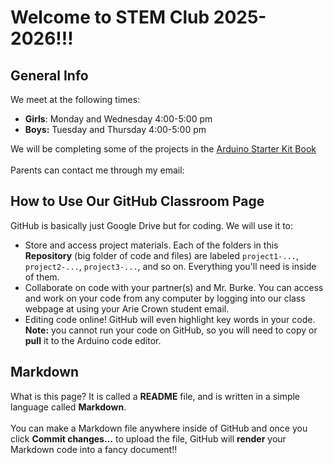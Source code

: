 # Welcome to STEM Club 2025-2026!!!

## General Info
We meet at the following times:<ul>
<li><b>Girls</b>: Monday and Wednesday 4:00-5:00 pm</li>
<li><b>Boys:</b> Tuesday and Thursday 4:00-5:00 pm</li>
</ul>
We will be completing some of the projects in the <a href="https://www.eitkw.com/wp-content/uploads/2020/03/Arduino_Projects_Book.pdf?srsltid=AfmBOooP6QULIBW6AtcH75lCg9XHwDWHAwAWwKWO1ZQsvDMvkpbHm_Gu">
  Arduino Starter Kit Book
</a> <br><br>
Parents can contact me through my email: <mailto:aburke@ariecrown.org>



## How to Use Our GitHub Classroom Page
GitHub is basically just Google Drive but for coding. We will use it to: <ul>
<li>Store and access project materials. Each of the folders in this <b>Repository</b> (big folder of code and files) are labeled <code>project1-...</code>, <code>project2-...</code>, <code>project3-...</code>, and so on. Everything you'll need is inside of them.</li>
<li>Collaborate on code with your partner(s) and Mr. Burke. You can access and work on your code from any computer by logging into our class webpage at <https://classroom.github.com/classrooms/238337690-ac-stem-club-classroom> using your Arie Crown student email.</li>
<li>Editing code online! GitHub will even highlight key words in your code. <b>Note:</b> you cannot run your code on GitHub, so you will need to copy or <b>pull</b> it to the Arduino code editor.</li>
</ul>
  
## Markdown
What is this page? It is called a <b>README</b> file, and is written in a simple language called <b>Markdown</b>.
<br><br>
You can make a Markdown file anywhere inside of GitHub and once you click <b>Commit changes...</b> to upload the file, GitHub will <b>render</b> your Markdown code into a fancy document!!
